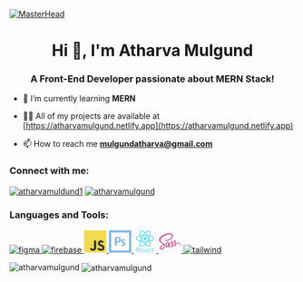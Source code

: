 [![MasterHead](https://media-exp2.licdn.com/dms/image/C4E16AQGOeAA5AhXJ0w/profile-displaybackgroundimage-shrink_350_1400/0/1650263719170?e=1661385600&v=beta&t=HR5wcDWsc8bbK8JEvr7G1bJvINIdtRrA4VHLa773Uig)](https://atharvamulgund.netlify.app)

<h1 align="center">Hi 👋, I'm Atharva Mulgund</h1>
<h3 align="center">A Front-End Developer passionate about MERN Stack!</h3>

- 🌱 I’m currently learning **MERN**

- 👨‍💻 All of my projects are available at [https://atharvamulgund.netlify.app](https://atharvamulgund.netlify.app)

- 📫 How to reach me **mulgundatharva@gmail.com**

<h3 align="left">Connect with me:</h3>
<p align="left">
<a href="https://twitter.com/atharvamuldund1" target="blank"><img align="center" src="https://raw.githubusercontent.com/rahuldkjain/github-profile-readme-generator/master/src/images/icons/Social/twitter.svg" alt="atharvamuldund1" height="30" width="40" /></a>
<a href="https://linkedin.com/in/atharvamulgund" target="blank"><img align="center" src="https://raw.githubusercontent.com/rahuldkjain/github-profile-readme-generator/master/src/images/icons/Social/linked-in-alt.svg" alt="atharvamulgund" height="30" width="40" /></a>
</p>

<h3 align="left">Languages and Tools:</h3>
<p align="left"> <a href="https://www.figma.com/" target="_blank" rel="noreferrer"> <img src="https://www.vectorlogo.zone/logos/figma/figma-icon.svg" alt="figma" width="40" height="40"/> </a> <a href="https://firebase.google.com/" target="_blank" rel="noreferrer"> <img src="https://www.vectorlogo.zone/logos/firebase/firebase-icon.svg" alt="firebase" width="40" height="40"/> </a> <a href="https://developer.mozilla.org/en-US/docs/Web/JavaScript" target="_blank" rel="noreferrer"> <img src="https://raw.githubusercontent.com/devicons/devicon/master/icons/javascript/javascript-original.svg" alt="javascript" width="40" height="40"/> </a> <a href="https://www.photoshop.com/en" target="_blank" rel="noreferrer"> <img src="https://raw.githubusercontent.com/devicons/devicon/master/icons/photoshop/photoshop-line.svg" alt="photoshop" width="40" height="40"/> </a> <a href="https://reactjs.org/" target="_blank" rel="noreferrer"> <img src="https://raw.githubusercontent.com/devicons/devicon/master/icons/react/react-original-wordmark.svg" alt="react" width="40" height="40"/> </a> <a href="https://sass-lang.com" target="_blank" rel="noreferrer"> <img src="https://raw.githubusercontent.com/devicons/devicon/master/icons/sass/sass-original.svg" alt="sass" width="40" height="40"/> </a> <a href="https://tailwindcss.com/" target="_blank" rel="noreferrer"> <img src="https://www.vectorlogo.zone/logos/tailwindcss/tailwindcss-icon.svg" alt="tailwind" width="40" height="40"/> </a> </p>

<p><img align="left" src="https://github-readme-stats.vercel.app/api/top-langs?username=atharvamulgund&show_icons=true&title_color=ffffff&text_color=ffffff&bg_color=791675&locale=en&layout=compact" alt="atharvamulgund" /></p>

<p>&nbsp;<img align="center" src="https://github-readme-stats.vercel.app/api?username=atharvamulgund&show_icons=true&title_color=ffffff&text_color=ffffff&bg_color=780099&locale=en" alt="atharvamulgund" /></p>



